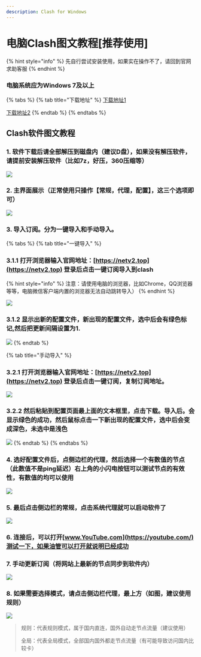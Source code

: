 ```yaml
---
description: Clash for Windows
---
```


# 电脑Clash图文教程\[推荐使用\]

{% hint style="info" %}
先自行尝试安装使用，如果实在操作不了，请回到官网求助客服
{% endhint %}

### 电脑系统应为Windows 7及以上

{% tabs %}
{% tab title="下载地址" %}
[下载地址1](https://airnet.lanzoui.com/i8mkBs5dzwd)

[下载地址2](https://flie.netv2.top/s/7qdct3)
{% endtab %}
{% endtabs %}

## Clash软件图文教程

### 1. 软件下载后请全部解压到磁盘内（建议D盘），如果没有解压软件，请提前安装解压软件（比如7z，好压，360压缩等）

![](../.gitbook/assets/image%20%2818%29.png)

### 2. 主界面展示（正常使用只操作【常规，代理，配置】，这三个选项即可）

![](../.gitbook/assets/image%20%2827%29.png)

### 3. 导入订阅。分为一键导入和手动导入。

{% tabs %}
{% tab title="一键导入" %}
### 3.1.1  打开浏览器输入官网地址：[https://netv2.top](https://netv2.top) 登录后点击一键订阅导入到clash

{% hint style="info" %}
注意：请使用电脑的浏览器，比如Chrome，QQ浏览器等等，电脑微信客户端内置的浏览器无法自动跳转导入）
{% endhint %}

![](../.gitbook/assets/1.gif)

### 3.1.2 显示出新的配置文件，新出现的配置文件，选中后会有绿色标记,然后把更新间隔设置为1.

![](../.gitbook/assets/1111.gif)
{% endtab %}

{% tab title="手动导入" %}
### 3.2.1  打开浏览器输入官网地址：[https://netv2.top](https://netv2.top) 登录后点击一键订阅，复制订阅地址。

![](../.gitbook/assets/image-1-dd.png)

### 3.2.2 然后粘贴到配置页面最上面的文本框里，点击下载。导入后。会显示绿色的成功，然后鼠标点击一下新出现的配置文件，选中后会变成深色，未选中是浅色

![](../.gitbook/assets/image-1-%20%281%29.jpg)
{% endtab %}
{% endtabs %}

### 4. 选好配置文件后，点侧边栏的代理，然后选择一个有数值的节点（此数值不是ping延迟）右上角的小闪电按钮可以测试节点的有效性，有数值的均可以使用

![](../.gitbook/assets/image-2-%20%281%29.jpg)

### **5. 最后点击侧边栏的常规，点击系统代理就可以启动软件了**

![](../.gitbook/assets/qq-lu-ping-20210803134014.gif)

### 6. 连接后，可以打开[www.YouTube.com](https://youtube.com/)测试一下，如果油管可以打开就说明已经成功

### **7. 手动更新订阅（**将网站上最新的节点同步到软件内**）**

![](../.gitbook/assets/image%20%2826%29.png)

### 8. 如果需要选择模式，请点击侧边栏代理，最上方（如图，建议使用规则）

![](../.gitbook/assets/image%20%2842%29.png)

> 规则：代表规则模式，属于国内直连，国外自动走节点流量（建议使用）
>
> 全局：代表全局模式，全部国内国外都走节点流量（有可能导致访问国内比较卡）



